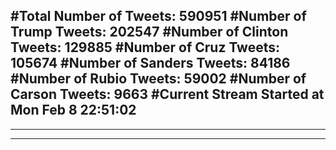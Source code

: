 #Total Number of Tweets: 590951 
#Number of Trump Tweets: 202547
#Number of Clinton Tweets: 129885
#Number of Cruz Tweets: 105674
#Number of Sanders Tweets: 84186
#Number of Rubio Tweets: 59002
#Number of Carson Tweets: 9663
#Current Stream Started at Mon Feb  8 22:51:02
---
---
---

